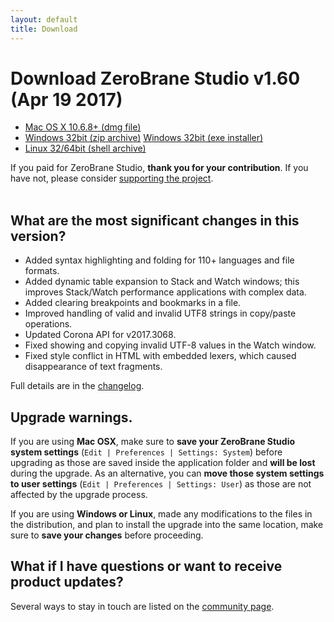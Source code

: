 ```yaml
---
layout: default
title: Download
---
```


# Download ZeroBrane Studio v1.60 (Apr 19 2017)

<ul class="download" id="download-options">
  <li><a class="mac" href="https://download.zerobrane.com/ZeroBraneStudioEduPack-1.60-macos.dmg" onclick="var that=this;_gaq.push(['_trackEvent','Download-macos','ZeroBraneStudioEduPack-1.60-macos.dmg',this.href]);setTimeout(function(){location.href=that.href;},200);return false;">
    Mac OS X 10.6.8+ (dmg file)</a></li>
  <li><a class="winzip" href="https://download.zerobrane.com/ZeroBraneStudioEduPack-1.60-win32.zip" onclick="var that=this;_gaq.push(['_trackEvent','Download-win32','ZeroBraneStudioEduPack-1.60-win32.zip',this.href]);setTimeout(function(){location.href=that.href;},200);return false;">
    Windows 32bit (zip archive)</a>
      <a class="winexe" href="https://download.zerobrane.com/ZeroBraneStudioEduPack-1.60-win32.exe" onclick="var that=this;_gaq.push(['_trackEvent','Download-win32','ZeroBraneStudioEduPack-1.60-win32.exe',this.href]);setTimeout(function(){location.href=that.href;},200);return false;">
    Windows 32bit (exe installer)</a></li>
  <li><a class="linux" href="https://download.zerobrane.com/ZeroBraneStudioEduPack-1.60-linux.sh" onclick="var that=this;_gaq.push(['_trackEvent','Download-linux','ZeroBraneStudioEduPack-1.60-linux.sh',this.href]);setTimeout(function(){location.href=that.href;},200);return false;">
    Linux 32/64bit (shell archive)</a></li>
</ul>
<div class="thank-you" id="thank-you">If you paid for ZeroBrane Studio, <strong>thank you for your contribution</strong>. If you have not, please consider <a href="support">supporting the project</a>.</div>
<div class="separator">&nbsp;</div>

## What are the most significant changes in this version?

- Added syntax highlighting and folding for 110+ languages and file formats.
- Added dynamic table expansion to Stack and Watch windows; this improves Stack/Watch performance applications with complex data.
- Added clearing breakpoints and bookmarks in a file.
- Improved handling of valid and invalid UTF8 strings in copy/paste operations.
- Updated Corona API for v2017.3068.
- Fixed showing and copying invalid UTF-8 values in the Watch window.
- Fixed style conflict in HTML with embedded lexers, which caused disappearance of text fragments.

Full details are in the [changelog](https://github.com/pkulchenko/ZeroBraneStudio/blob/master/CHANGELOG.md).

## Upgrade warnings.

If you are using **Mac OSX**, make sure to **save your ZeroBrane Studio system settings** (`Edit | Preferences | Settings: System`) before upgrading as those are saved inside the application folder and **will be lost** during the upgrade.
As an alternative, you can **move those system settings to user settings** (`Edit | Preferences | Settings: User`) as those are not affected by the upgrade process.

If you are using **Windows or Linux**, made any modifications to the files in the distribution,
and plan to install the upgrade into the same location, make sure to **save your changes** before proceeding.

## What if I have questions or want to receive product updates?

Several ways to stay in touch are listed on the [community page](community).
